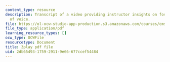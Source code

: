 ```yaml
---
content_type: resource
description: Transcript of a video providing instructor insights on fostering  diversity
  of voice.
file: https://ol-ocw-studio-app-production.s3.amazonaws.com/courses/cms-611j-creating-video-games-fall-2014/2db65493175929119e66677ccef54484_cBoUvyAaEUY.pdf
file_type: application/pdf
learning_resource_types: []
ocw_type: OCWFile
resourcetype: Document
title: 3play pdf file
uid: 2db65493-1759-2911-9e66-677ccef54484
---
```

